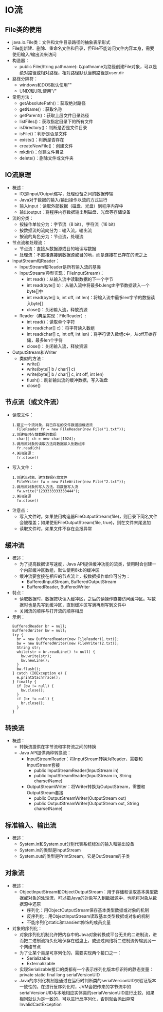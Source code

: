 # IO流

## File类的使用

  - java.io.File类：文件和文件目录路径的抽象表示形式
  - File能新建、删除、重命名文件和目录，但File不能访问文件内容本身，需要使用输入/输出流来访问
  - 构造器：
    - public File(String pathname): 以pathname为路径创建File对象，可以是绝对路径或相对路径，相对路径默认当前路径是user.dir
  - 路径分隔符：
    - windows和DOS默认使用"\"
    - UNIX和URL使用"/"
  - 常用方法：
    - getAbsolutePath()：获取绝对路径
    - getName()：获取名称
    - getParent()：获取上层文件目录路径
    - listFiles()：获取指定目录下的所有文件
    - isDirectory()：判断是否是文件目录
    - isFile()：判断是否是文件
    - exists()：判断是否存在
    - createNewFile()：创建文件
    - mkdir()：创建文件目录
    - delete()：删除文件或文件夹

## IO流原理

  - 概述：
    - IO是Input/Output缩写，处理设备之间的数据传输
    - Java对于数据的输入/输出操作以流的方式进行
    - 输入input：读取外部数据（磁盘、光盘）到程序内存中
    - 输出output：将程序内存数据输出到磁盘、光盘等存储设备
  - 流的分类：
    - 按操作单位分为：字节流（8 bit），字符流（16 bit）
    - 按数据流的流向分为：输入流，输出流
    - 按流的角色分为：节点流，处理流
  - 节点流和处理流：
    - 节点流：直接从数据源或目的地读写数据
    - 处理流：不直接连接到数据源或目的地，而是连接在已存在的流之上
  - InputStream和Reader：
    - InputStream和Reader是所有输入流的基类
    - InputStream(典型实现：FileInputStream)：
      - int read()：从输入流中读取数据的下一个字节
      - int read(byte[] b)：从输入流中将最多b.length字节数据读入一个byte[]中
      - int read(byte[] b, int off, int len)：将输入流中最多len字节的数据读入byte[]
      - close()：关闭输入流，释放资源
    - Reader（典型实现：FileReader）:
      - int read()：读取单个字符
      - int read(char[] c)：将字符读入数组
      - int read(char[] c, int off, int len)：将字符读入数组c中，从off开始存储，最多len个字符
      - close()：关闭输入流，释放资源
  - OutputStream和Writer
    - 类似的方法：
      - write()
      - write(byte[] b / char[] c)
      - write(byte[] b / char[] c, int off, int len)
      - flush()：刷新输出流的缓冲数据，写入磁盘
      - close()  
    
## 节点流（或文件流）

  - 读取文件：
    ```
    1.建立一个流对象，将已存在的文件数据加载进流
      FileReader fr = new FileReader(new File("1.txt"));
    2.创建临时存放数据的数组
      char[] ch = new char[1024];
    3.调用流对象的读取方法将数据读入到数组中
      fr.read(ch)
    4.关闭资源：
      fr.close()
    ```
  - 写入文件：
    ```
    1.创建流对象，建立数据存放文件
      FileWriter fw = new FileWriter(new File("2.txt"));
    2.调用流对象的写入方法，将数据写入流
      fw.write("1233333333333444");
    3.关闭资源
      fw.close()
    ```
  - 注意点：
    - 写入文件时，如果使用构造器FileOutputStream(file)，则目录下同名文件会被覆盖；如果使用FileOutputStream(file, true)，则在文件末尾追加
    - 读取文件时，如果文件不存在会报异常
    
## 缓冲流

  - 概述：
    - 为了提高数据读写速度，Java API提供缓冲功能的流类，使用时会创建一个内部缓冲区数组，默认使用8kb的缓冲区
    - 缓冲流要套接在相应的节点流上，按数据操作单位可分为：
      - BufferedInputStream, BufferedOutputStream
      - BufferedReader, BufferedWriter
  - 特点：
    - 读取数据时，数据按块读入缓冲区，之后的读操作直接访问缓冲区。写数据时也是先写到缓冲区，直到缓冲区写满再刷写到文件中
    - 关闭流的顺序与打开流的顺序相反
  - 示例：
    ```
    BufferedReader br = null;
    BufferedWriter bw = null;
    try {
      br = new BufferedReader(new FileReader(1.txt));
      bw = new BufferedWriter(new FileWriter(2.txt));
      String str;
      while(str = br.readLine() != null) {
        bw.write(str);
        bw.newLine();
      }
      bw.flush();
    } catch (IOException e) {
      e.printStachTrace();
    } finally {
      if (bw != null) {
        bw.close();
      }
      if (br != null) {
        br.close();
      }
    }
    ```

## 转换流

  - 概述：
    - 转换流提供在字节流和字符流之间的转换
    - Java API提供两种转换流：
      - InputStreamReader：将InputStream转换为Reader，需要和InputStream套接
        - public InputStreamReader(InputStream in)
        - public InputStreamReader(InputStream in, String charsetName)
      - OutputStreamWriter：将Writer转换为OutputStream，需要和OutputStream套接
        - public OutputStreamWriter(OutputStream out)
        - public OutputStreamWriter(OutputStream out, String charsetName)

## 标准输入、输出流

  - 概述：
    - System.in和System.out分别代表系统标准的输入和输出设备
    - System.in的类型是InputStream
    - System.out的类型是PrintStream，它是OutStream的子类

## 对象流

  - 概述：
    - ObjectInputStream和ObjectOutputStream：用于存储和读取基本类型数据或对象的处理流，可以把Java的对象写入到数据源中，也能将对象从数据源中还原
      - 序列化：用ObjectOutputStream保存基本类型数据或对象的机制
      - 反序列化：用ObjectInputStream读取基本类型数据或对象的机制
      - 不能序列化static和transient修饰的成员变量
  - 对象的序列化：
    - 对象序列化机制允许把内存中的Java对象转换成平台无关的二进制流，进而把二进制流持久化地保存在磁盘上，或通过网络将二进制流传输到另一个网络节点
    - 为了让某个类是可序列化的，需要实现两个接口之一：
      - Serializable
      - Externalizable
    - 实现Serializable接口的类都有一个表示序列化版本标识符的静态变量：private static final long serialVersionUID
    - Java的序列化机制是通过在运行时判断类的serialVersionUID来验证版本一致性的。在进行反序列化时，JVM会把传来的字节流中的serialVersionUID与本地相应实体类的serialVersionUID进行比较，如果相同就认为是一致的，可以进行反序列化，否则就会抛出异常InvalidCastException
    

